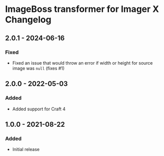 # ImageBoss transformer for Imager X Changelog

## 2.0.1 - 2024-06-16

### Fixed
- Fixed an issue that would throw an error if width or height for source image was `null` (fixes #1)

## 2.0.0 - 2022-05-03

### Added
- Added support for Craft 4

## 1.0.0 - 2021-08-22

### Added
- Initial release

